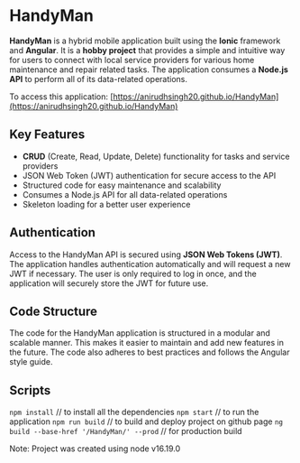 # HandyMan

**HandyMan** is a hybrid mobile application built using the **Ionic** framework and **Angular**. It is a **hobby project** that provides a simple and intuitive way for users to connect with local service providers for various home maintenance and repair related tasks. The application consumes a **Node.js API** to perform all of its data-related operations.

To access this application: [https://anirudhsingh20.github.io/HandyMan](https://anirudhsingh20.github.io/HandyMan)

## Key Features

-   **CRUD** (Create, Read, Update, Delete) functionality for tasks and service providers
-   JSON Web Token (JWT) authentication for secure access to the API
-   Structured code for easy maintenance and scalability
-   Consumes a Node.js API for all data-related operations
-   Skeleton loading for a better user experience

## Authentication

Access to the HandyMan API is secured using **JSON Web Tokens (JWT)**. The application handles authentication automatically and will request a new JWT if necessary. The user is only required to log in once, and the application will securely store the JWT for future use.

## Code Structure

The code for the HandyMan application is structured in a modular and scalable manner. This makes it easier to maintain and add new features in the future. The code also adheres to best practices and follows the Angular style guide.

## Scripts

`npm install` // to install all the dependencies
`npm start` // to run the application
`npm run build` // to build and deploy project on github page
`ng build --base-href '/HandyMan/' --prod` // for production build

Note: Project was created using node v16.19.0


